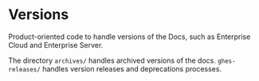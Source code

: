 # Versions

Product-oriented code to handle versions of the Docs, such as Enterprise Cloud and Enterprise Server.

The directory `archives/` handles archived versions of the docs. `ghes-releases/` handles version releases and deprecations processes.
